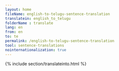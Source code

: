 ```yaml
---
layout: home
fileName: english-to-telugu-sentence-translation
translatein: english_to_telugu
folderName : translate
lang: en
from: en
to: te
permalink: /english-to-telugu-sentence-translation
tool: sentence-translations
nointernationalization: true
---
```

{% include section/translateinto.html %}
